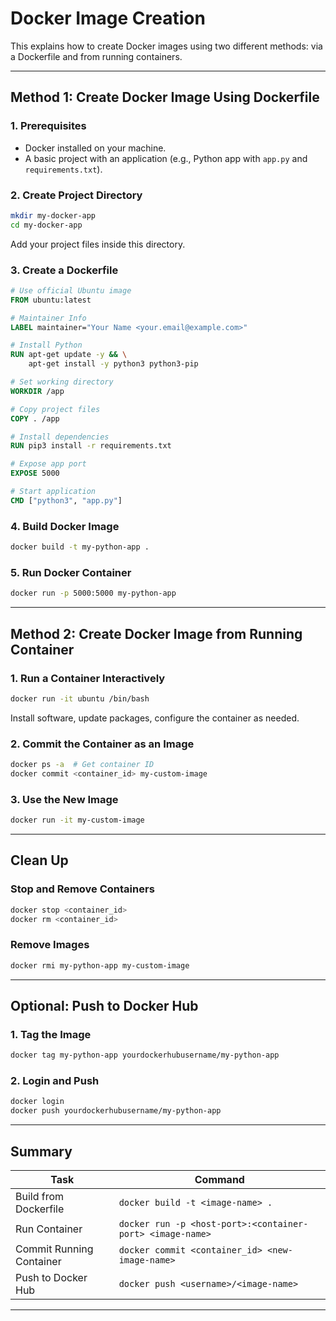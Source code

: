 # Docker Image Creation 

This explains how to create Docker images using two different methods: via a Dockerfile and from running containers.

---

##  Method 1: Create Docker Image Using Dockerfile

### 1. Prerequisites
- Docker installed on your machine.
- A basic project with an application (e.g., Python app with `app.py` and `requirements.txt`).

### 2. Create Project Directory

```bash
mkdir my-docker-app
cd my-docker-app
```

Add your project files inside this directory.

### 3. Create a Dockerfile

```Dockerfile
# Use official Ubuntu image
FROM ubuntu:latest

# Maintainer Info
LABEL maintainer="Your Name <your.email@example.com>"

# Install Python
RUN apt-get update -y && \
    apt-get install -y python3 python3-pip

# Set working directory
WORKDIR /app

# Copy project files
COPY . /app

# Install dependencies
RUN pip3 install -r requirements.txt

# Expose app port
EXPOSE 5000

# Start application
CMD ["python3", "app.py"]
```

### 4. Build Docker Image

```bash
docker build -t my-python-app .
```

### 5. Run Docker Container

```bash
docker run -p 5000:5000 my-python-app
```

---

##  Method 2: Create Docker Image from Running Container

### 1. Run a Container Interactively

```bash
docker run -it ubuntu /bin/bash
```

Install software, update packages, configure the container as needed.

### 2. Commit the Container as an Image

```bash
docker ps -a  # Get container ID
docker commit <container_id> my-custom-image
```

### 3. Use the New Image

```bash
docker run -it my-custom-image
```

---

##  Clean Up

### Stop and Remove Containers

```bash
docker stop <container_id>
docker rm <container_id>
```

### Remove Images

```bash
docker rmi my-python-app my-custom-image
```

---

##  Optional: Push to Docker Hub

### 1. Tag the Image

```bash
docker tag my-python-app yourdockerhubusername/my-python-app
```

### 2. Login and Push

```bash
docker login
docker push yourdockerhubusername/my-python-app
```

---

## Summary

| Task | Command |
|------|---------|
| Build from Dockerfile | `docker build -t <image-name> .` |
| Run Container | `docker run -p <host-port>:<container-port> <image-name>` |
| Commit Running Container | `docker commit <container_id> <new-image-name>` |
| Push to Docker Hub | `docker push <username>/<image-name>` |

---
